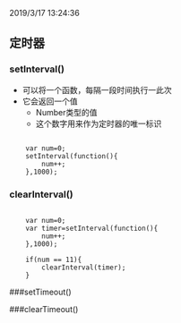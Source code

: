 2019/3/17 13:24:36
 
## 定时器

### setInterval()
- 可以将一个函数，每隔一段时间执行一此次
- 它会返回一个值
	- Number类型的值
	- 这个数字用来作为定时器的唯一标识

```

	var num=0;
	setInterval(function(){
		num++;
	},1000);

```

### clearInterval()

```

	var num=0;
	var timer=setInterval(function(){
		num++;
	},1000);
	
	if(num == 11){
		clearInterval(timer);	
	}

```

###setTimeout()

###clearTimeout()

